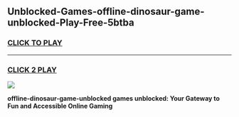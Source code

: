 
## Unblocked-Games-offline-dinosaur-game-unblocked-Play-Free-5btba
<h3>
<a href="https://premium76.site?title=offline-dinosaur-game-unblocked&ref=19M">CLICK TO PLAY</a></h3>
<hr>

<h3>
<a href="https://premium76.site?title=offline-dinosaur-game-unblocked&ref=19M">CLICK 2 PLAY</a>
  
</h3>

<a href="https://premium76.site?title=offline-dinosaur-game-unblocked&ref=19M"><img src="https://clearcache.store/games.png"></a>


**offline-dinosaur-game-unblocked games unblocked: Your Gateway to Fun and Accessible Online Gaming**

